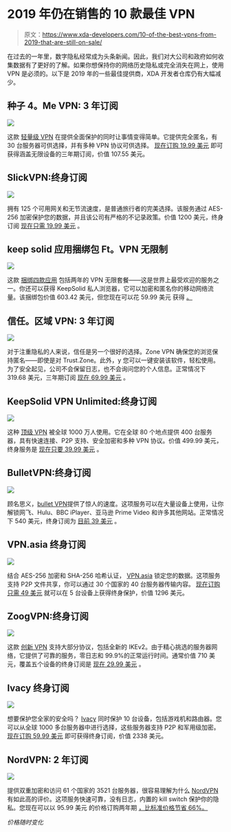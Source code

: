 # 2019 年仍在销售的 10 款最佳 VPN

> 原文：<https://www.xda-developers.com/10-of-the-best-vpns-from-2019-that-are-still-on-sale/>

在过去的一年里，数字隐私经常成为头条新闻。因此，我们对大公司和政府如何收集数据有了更好的了解。如果你想保持你的网络历史隐私或完全消失在网上，使用 VPN 是必须的。以下是 2019 年的一些最佳提供商，XDA 开发者仓库仍有大幅减少。

## 种子 4。Me VPN: 3 年订阅

![](img/8bb6f3d67ef8c4604e341d32a183841e.png)

这款 [轻量级 VPN](https://depot.xda-developers.com/sales/seed4-me-3-year-subscription-unlimited-devices?utm_source=xda-developers.com&utm_medium=referral&utm_campaign=seed4-me-3-year-subscription-unlimited-devices&utm_term=scsf-360943&utm_content=a0x1P000004N4fO&scsonar=1) 在提供全面保护的同时让事情变得简单。它提供完全匿名，有 30 台服务器可供选择，并有多种 VPN 协议可供选择。 [现在订购 19.99 美元](https://depot.xda-developers.com/sales/seed4-me-3-year-subscription-unlimited-devices?utm_source=xda-developers.com&utm_medium=referral&utm_campaign=seed4-me-3-year-subscription-unlimited-devices&utm_term=scsf-360943&utm_content=a0x1P000004N4fO&scsonar=1) 即可获得涵盖无限设备的三年期订阅，价值 107.55 美元。

## **SlickVPN:终身订阅**

![](img/395d661362ff16c3a951aa945ff78498.png)

[](https://depot.xda-developers.com/sales/slickvpn-lifetime-subscription?utm_source=xda-developers.com&utm_medium=referral&utm_campaign=slickvpn-lifetime-subscription&utm_term=scsf-368483&utm_content=a0x1P000004N4fO&scsonar=1)拥有 125 个可用网关和无节流速度，是普通旅行者的完美选择。该服务通过 AES-256 加密保护您的数据，并且该公司有严格的不记录政策。价值 1200 美元，终身订阅 [现在只需 19.99 美元](https://depot.xda-developers.com/sales/slickvpn-lifetime-subscription?utm_source=xda-developers.com&utm_medium=referral&utm_campaign=slickvpn-lifetime-subscription&utm_term=scsf-368483&utm_content=a0x1P000004N4fO&scsonar=1) 。

## **keep solid 应用捆绑包 Ft。VPN 无限制**

![](img/baa2ec50062da739d6631c3f06d95104.png)

这款 [捆绑四款应用](https://depot.xda-developers.com/sales/the-keepsolid-bundle-ft-vpn-unlimited?utm_source=xda-developers.com&utm_medium=referral&utm_campaign=the-keepsolid-bundle-ft-vpn-unlimited&utm_term=scsf-368484&utm_content=a0x1P000004N4fO&scsonar=1) 包括两年的 VPN 无限套餐——这是世界上最受欢迎的服务之一。你还可以获得 KeepSolid 私人浏览器，它可以加密和匿名你的移动网络流量。该捆绑包价值 603.42 美元，但您现在可以花 59.99 美元 获得 [。](https://depot.xda-developers.com/sales/the-keepsolid-bundle-ft-vpn-unlimited?utm_source=xda-developers.com&utm_medium=referral&utm_campaign=the-keepsolid-bundle-ft-vpn-unlimited&utm_term=scsf-368484&utm_content=a0x1P000004N4fO&scsonar=1)

## **信任。区域 VPN: 3 年订阅**

![](img/44e59179ca44f48178c89c05d9b55a91.png)

对于注重隐私的人来说，信任是另一个很好的选择。Zone VPN 确保您的浏览保持匿名——即使是对 Trust.Zone。此外，y 您可以一键安装该软件，轻松使用。为了安全起见，公司不会保留日志，也不会询问您的个人信息。正常情况下 319.68 美元，三年期订阅 [现在 69.99 美元](https://depot.xda-developers.com/sales/trust-zone-vpn-3-yr-subscription?utm_source=xda-developers.com&utm_medium=referral&utm_campaign=trust-zone-vpn-3-yr-subscription&utm_term=scsf-368485&utm_content=a0x1P000004N4fO&scsonar=1) 。

## **KeepSolid VPN Unlimited:终身订阅**

![](img/bb5e8da9b92b2504d5e42917552fa4e8.png)

这种 [顶级 VPN](https://depot.xda-developers.com/sales/keepsolid-vpn-unlimited-lifetime-subscription-3?utm_source=xda-developers.com&utm_medium=referral&utm_campaign=keepsolid-vpn-unlimited-lifetime-subscription-3&utm_term=scsf-368486&utm_content=a0x1P000004N4fO&scsonar=1) 被全球 1000 万人使用。它在全球 80 个地点提供 400 台服务器，具有快速连接、P2P 支持、安全加密和多种 VPN 协议。价值 499.99 美元，终身服务是 [现在只要 39.99 美元](https://depot.xda-developers.com/sales/keepsolid-vpn-unlimited-lifetime-subscription-3?utm_source=xda-developers.com&utm_medium=referral&utm_campaign=keepsolid-vpn-unlimited-lifetime-subscription-3&utm_term=scsf-368486&utm_content=a0x1P000004N4fO&scsonar=1) 。

## **BulletVPN:终身订阅**

![](img/6ba17e26766b61bd3f9472504847775f.png)

顾名思义，[bullet VPN](https://depot.xda-developers.com/sales/lifetime-of-bulletvpn?utm_source=xda-developers.com&utm_medium=referral&utm_campaign=lifetime-of-bulletvpn&utm_term=scsf-368489&utm_content=a0x1P000004N4fO&scsonar=1)提供了惊人的速度。这项服务可以在大量设备上使用，让你解锁网飞、Hulu、BBC iPlayer、亚马逊 Prime Video 和许多其他网站。正常情况下 540 美元，终身订阅为 [目前 39 美元](https://depot.xda-developers.com/sales/lifetime-of-bulletvpn?utm_source=xda-developers.com&utm_medium=referral&utm_campaign=lifetime-of-bulletvpn&utm_term=scsf-368489&utm_content=a0x1P000004N4fO&scsonar=1) 。

## **VPN.asia 终身订阅**

![](img/2f7d3b3e690c28bcf5189435b6a23a35.png)

结合 AES-256 加密和 SHA-256 哈希认证， [VPN.asia](https://depot.xda-developers.com/sales/vpn-asia-lifetime-subscription-2?utm_source=xda-developers.com&utm_medium=referral&utm_campaign=vpn-asia-lifetime-subscription-2&utm_term=scsf-368487&utm_content=a0x1P000004N4fO&scsonar=1) 锁定您的数据。这项服务支持 P2P 文件共享，你可以通过 30 个国家的 40 台服务器传输内容。 [现在订购只需 49 美元](https://depot.xda-developers.com/sales/vpn-asia-lifetime-subscription-2?utm_source=xda-developers.com&utm_medium=referral&utm_campaign=vpn-asia-lifetime-subscription-2&utm_term=scsf-368487&utm_content=a0x1P000004N4fO&scsonar=1) 就可以在 5 台设备上获得终身保护，价值 1296 美元。

## **ZoogVPN:终身订阅**

![](img/7fc172d4cf4d97b59c4febc8710aaa1a.png)

这款 [创新 VPN](https://depot.xda-developers.com/sales/zoogvpn-lifetime-subscription-5-devices?utm_source=xda-developers.com&utm_medium=referral&utm_campaign=zoogvpn-lifetime-subscription-5-devices&utm_term=scsf-368488&utm_content=a0x1P000004N4fO&scsonar=1) 支持大部分协议，包括全新的 IKEv2。由于精心挑选的服务器网络，它提供了可靠的服务，零日志和 99.9%的正常运行时间。通常价值 710 美元，覆盖五个设备的终身订阅是 [现在 29.99 美元](https://depot.xda-developers.com/sales/zoogvpn-lifetime-subscription-5-devices?utm_source=xda-developers.com&utm_medium=referral&utm_campaign=zoogvpn-lifetime-subscription-5-devices&utm_term=scsf-368488&utm_content=a0x1P000004N4fO&scsonar=1) 。

## **Ivacy 终身订阅**

![](img/3c1de5b8d0276d7b5286ca1219dd7a73.png)

想要保护您全家的安全吗？ [Ivacy](https://depot.xda-developers.com/sales/ivacy-lifetime-subscription-10-devices?utm_source=xda-developers.com&utm_medium=referral&utm_campaign=ivacy-lifetime-subscription-10-devices&utm_term=scsf-368490&utm_content=a0x1P000004N4fO&scsonar=1) 同时保护 10 台设备，包括游戏机和路由器。您可以从全球 1000 多台服务器中进行选择，这些服务器支持 P2P 和军用级加密。 [现在订购 59.99 美元](https://depot.xda-developers.com/sales/ivacy-lifetime-subscription-10-devices?utm_source=xda-developers.com&utm_medium=referral&utm_campaign=ivacy-lifetime-subscription-10-devices&utm_term=scsf-368490&utm_content=a0x1P000004N4fO&scsonar=1) 即可获得终身订阅，价值 2338 美元。

## **NordVPN: 2 年订阅**

![](img/4f735d81a27c3132f24b3056c6319152.png)

提供双重加密和访问 61 个国家的 3521 台服务器，很容易理解为什么 [NordVPN](https://depot.xda-developers.com/sales/nordvpn-2-yr-subscription-4?utm_source=xda-developers.com&utm_medium=referral&utm_campaign=nordvpn-2-yr-subscription-4&utm_term=scsf-368491&utm_content=a0x1P000004N4fO&scsonar=1) 有如此高的评价。这项服务快速可靠，没有日志，内置的 kill switch 保护你的隐私。您现在可以以 95.99 美元 的价格订购两年期 [，比标准价格节省 66%。](https://depot.xda-developers.com/sales/nordvpn-2-yr-subscription-4?utm_source=xda-developers.com&utm_medium=referral&utm_campaign=nordvpn-2-yr-subscription-4&utm_term=scsf-368491&utm_content=a0x1P000004N4fO&scsonar=1)

*价格随时变化*